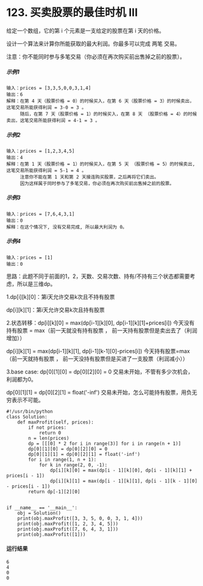 # 123. 买卖股票的最佳时机 III
给定一个数组，它的第 i 个元素是一支给定的股票在第 i 天的价格。

设计一个算法来计算你所能获取的最大利润。你最多可以完成 两笔 交易。

注意：你不能同时参与多笔交易（你必须在再次购买前出售掉之前的股票）。

##### 示例1
    输入：prices = [3,3,5,0,0,3,1,4]
    输出：6
    解释：在第 4 天（股票价格 = 0）的时候买入，在第 6 天（股票价格 = 3）的时候卖出，这笔交易所能获得利润 = 3-0 = 3 。
         随后，在第 7 天（股票价格 = 1）的时候买入，在第 8 天 （股票价格 = 4）的时候卖出，这笔交易所能获得利润 = 4-1 = 3 。

##### 示例2
    输入：prices = [1,2,3,4,5]
    输出：4
    解释：在第 1 天（股票价格 = 1）的时候买入，在第 5 天 （股票价格 = 5）的时候卖出, 这笔交易所能获得利润 = 5-1 = 4 。   
         注意你不能在第 1 天和第 2 天接连购买股票，之后再将它们卖出。   
         因为这样属于同时参与了多笔交易，你必须在再次购买前出售掉之前的股票。

##### 示例3
    输入：prices = [7,6,4,3,1] 
    输出：0 
    解释：在这个情况下, 没有交易完成, 所以最大利润为 0。

##### 示例4
    输入：prices = [1]
    输出：0

思路：此题不同于前面的1，2，天数、交易次数、持有/不持有三个状态都需要考虑，所以是三维dp。

1.dp[i][k][0]：第i天允许交易k次且不持有股票

dp[i][k][1]：第i天允许交易k次且持有股票

2.状态转移：dp[i][k][0] = max(dp[i-1][k][0], dp[i-1][k][1]+prices[i])  今天没有持有股票 = max（前一天就没有持有股票 ， 前一天持有股票但是卖出去了（利润增加））

dp[i][k][1] = max(dp[i-1][k][1], dp[i-1][k-1][0]-prices[i])  今天持有股票=max（前一天就持有股票 ， 前一天没持有股票但是买进了一支股票（利润减小））

3.base case: dp[0][1][0] = dp[0][2][0] = 0  交易未开始，不管有多少次机会，利润都为0。

dp[0][1][1] = dp[0][2][1] = float('-inf')  交易未开始，怎么可能持有股票，用负无穷表示不可能。

    #!/usr/bin/python
    class Solution:
        def maxProfit(self, prices):
            if not prices:
                return 0
            n = len(prices)
            dp = [[[0] * 2 for i in range(3)] for i in range(n + 1)]
            dp[0][1][0] = dp[0][2][0] = 0
            dp[0][1][1] = dp[0][2][1] = float('-inf')
            for i in range(1, n + 1):
                for k in range(2, 0, -1):
                    dp[i][k][0] = max(dp[i - 1][k][0], dp[i - 1][k][1] + prices[i - 1])
                    dp[i][k][1] = max(dp[i - 1][k][1], dp[i - 1][k - 1][0] - prices[i - 1])
            return dp[-1][2][0]


    if __name__ == '__main__':
        obj = Solution()
        print(obj.maxProfit([3, 3, 5, 0, 0, 3, 1, 4]))
        print(obj.maxProfit([1, 2, 3, 4, 5]))
        print(obj.maxProfit([7, 6, 4, 3, 1]))
        print(obj.maxProfit([1]))

#### 运行结果
    6
    4
    0
    0
